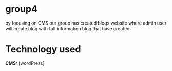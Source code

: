# group4

by focusing on CMS our group has created blogs website where admin user will create blog with full information blog that have created 

# Technology used
**CMS:** [wordPress] 
